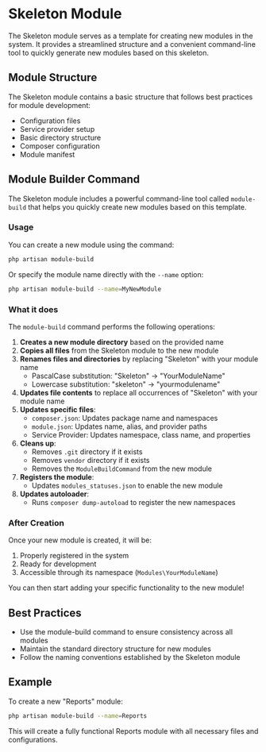 # Skeleton Module

The Skeleton module serves as a template for creating new modules in the system. It provides a streamlined structure and a convenient command-line tool to quickly generate new modules based on this skeleton.

## Module Structure

The Skeleton module contains a basic structure that follows best practices for module development:

- Configuration files
- Service provider setup
- Basic directory structure
- Composer configuration
- Module manifest

## Module Builder Command

The Skeleton module includes a powerful command-line tool called `module-build` that helps you quickly create new modules based on this template.

### Usage

You can create a new module using the command:

```bash
php artisan module-build
```

Or specify the module name directly with the `--name` option:

```bash
php artisan module-build --name=MyNewModule
```

### What it does

The `module-build` command performs the following operations:

1. **Creates a new module directory** based on the provided name
2. **Copies all files** from the Skeleton module to the new module
3. **Renames files and directories** by replacing "Skeleton" with your module name
   - PascalCase substitution: "Skeleton" → "YourModuleName"
   - Lowercase substitution: "skeleton" → "yourmodulename"
4. **Updates file contents** to replace all occurrences of "Skeleton" with your module name
5. **Updates specific files**:
   - `composer.json`: Updates package name and namespaces
   - `module.json`: Updates name, alias, and provider paths
   - Service Provider: Updates namespace, class name, and properties
6. **Cleans up**:
   - Removes `.git` directory if it exists
   - Removes `vendor` directory if it exists
   - Removes the `ModuleBuildCommand` from the new module
7. **Registers the module**:
   - Updates `modules_statuses.json` to enable the new module
8. **Updates autoloader**:
   - Runs `composer dump-autoload` to register the new namespaces

### After Creation

Once your new module is created, it will be:

1. Properly registered in the system
2. Ready for development
3. Accessible through its namespace (`Modules\YourModuleName`)

You can then start adding your specific functionality to the new module!

## Best Practices

- Use the module-build command to ensure consistency across all modules
- Maintain the standard directory structure for new modules
- Follow the naming conventions established by the Skeleton module

## Example

To create a new "Reports" module:

```bash
php artisan module-build --name=Reports
```

This will create a fully functional Reports module with all necessary files and configurations.
